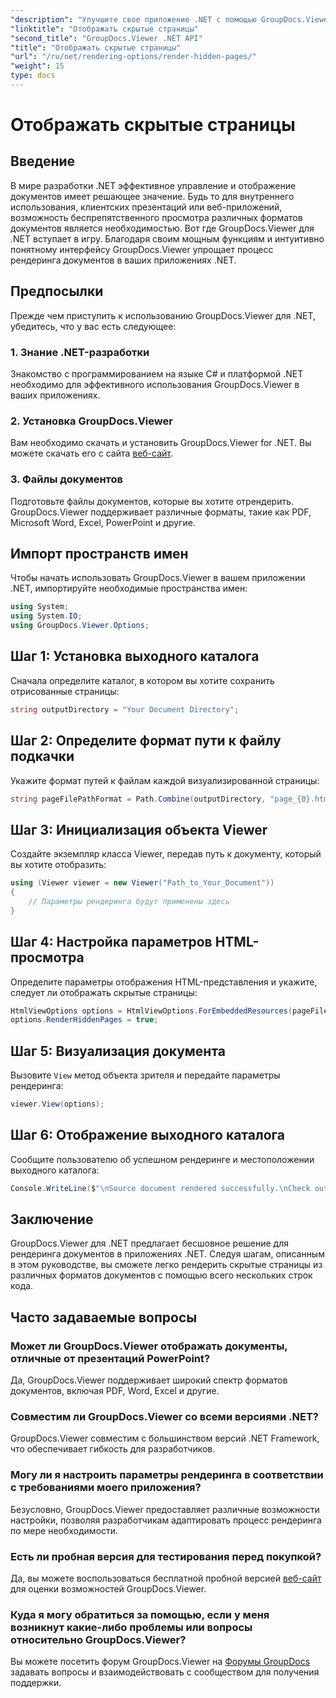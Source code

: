 ```yaml
---
"description": "Улучшите свое приложение .NET с помощью GroupDocs.Viewer для бесшовного рендеринга документов. Следуйте нашему пошаговому руководству, чтобы легко рендерить скрытые страницы."
"linktitle": "Отображать скрытые страницы"
"second_title": "GroupDocs.Viewer .NET API"
"title": "Отображать скрытые страницы"
"url": "/ru/net/rendering-options/render-hidden-pages/"
"weight": 15
type: docs
---
```

# Отображать скрытые страницы

## Введение
В мире разработки .NET эффективное управление и отображение документов имеет решающее значение. Будь то для внутреннего использования, клиентских презентаций или веб-приложений, возможность беспрепятственного просмотра различных форматов документов является необходимостью. Вот где GroupDocs.Viewer для .NET вступает в игру. Благодаря своим мощным функциям и интуитивно понятному интерфейсу GroupDocs.Viewer упрощает процесс рендеринга документов в ваших приложениях .NET.
## Предпосылки
Прежде чем приступить к использованию GroupDocs.Viewer для .NET, убедитесь, что у вас есть следующее:
### 1. Знание .NET-разработки
Знакомство с программированием на языке C# и платформой .NET необходимо для эффективного использования GroupDocs.Viewer в ваших приложениях.
### 2. Установка GroupDocs.Viewer
Вам необходимо скачать и установить GroupDocs.Viewer for .NET. Вы можете скачать его с сайта [веб-сайт](https://releases.groupdocs.com/viewer/net/).
### 3. Файлы документов
Подготовьте файлы документов, которые вы хотите отрендерить. GroupDocs.Viewer поддерживает различные форматы, такие как PDF, Microsoft Word, Excel, PowerPoint и другие.

## Импорт пространств имен
Чтобы начать использовать GroupDocs.Viewer в вашем приложении .NET, импортируйте необходимые пространства имен:
```csharp
using System;
using System.IO;
using GroupDocs.Viewer.Options;
```
## Шаг 1: Установка выходного каталога
Сначала определите каталог, в котором вы хотите сохранить отрисованные страницы:
```csharp
string outputDirectory = "Your Document Directory";
```
## Шаг 2: Определите формат пути к файлу подкачки
Укажите формат путей к файлам каждой визуализированной страницы:
```csharp
string pageFilePathFormat = Path.Combine(outputDirectory, "page_{0}.html");
```
## Шаг 3: Инициализация объекта Viewer
Создайте экземпляр класса Viewer, передав путь к документу, который вы хотите отобразить:
```csharp
using (Viewer viewer = new Viewer("Path_to_Your_Document"))
{
    // Параметры рендеринга будут применены здесь
}
```
## Шаг 4: Настройка параметров HTML-просмотра
Определите параметры отображения HTML-представления и укажите, следует ли отображать скрытые страницы:
```csharp
HtmlViewOptions options = HtmlViewOptions.ForEmbeddedResources(pageFilePathFormat);
options.RenderHiddenPages = true;
```
## Шаг 5: Визуализация документа
Вызовите `View` метод объекта зрителя и передайте параметры рендеринга:
```csharp
viewer.View(options);
```
## Шаг 6: Отображение выходного каталога
Сообщите пользователю об успешном рендеринге и местоположении выходного каталога:
```csharp
Console.WriteLine($"\nSource document rendered successfully.\nCheck output in {outputDirectory}.");
```

## Заключение
GroupDocs.Viewer для .NET предлагает бесшовное решение для рендеринга документов в приложениях .NET. Следуя шагам, описанным в этом руководстве, вы сможете легко рендерить скрытые страницы из различных форматов документов с помощью всего нескольких строк кода.
## Часто задаваемые вопросы
### Может ли GroupDocs.Viewer отображать документы, отличные от презентаций PowerPoint?
Да, GroupDocs.Viewer поддерживает широкий спектр форматов документов, включая PDF, Word, Excel и другие.
### Совместим ли GroupDocs.Viewer со всеми версиями .NET?
GroupDocs.Viewer совместим с большинством версий .NET Framework, что обеспечивает гибкость для разработчиков.
### Могу ли я настроить параметры рендеринга в соответствии с требованиями моего приложения?
Безусловно, GroupDocs.Viewer предоставляет различные возможности настройки, позволяя разработчикам адаптировать процесс рендеринга по мере необходимости.
### Есть ли пробная версия для тестирования перед покупкой?
Да, вы можете воспользоваться бесплатной пробной версией [веб-сайт](https://releases.groupdocs.com/) для оценки возможностей GroupDocs.Viewer.
### Куда я могу обратиться за помощью, если у меня возникнут какие-либо проблемы или вопросы относительно GroupDocs.Viewer?
Вы можете посетить форум GroupDocs.Viewer на [Форумы GroupDocs](https://forum.groupdocs.com/c/viewer/9) задавать вопросы и взаимодействовать с сообществом для получения поддержки.